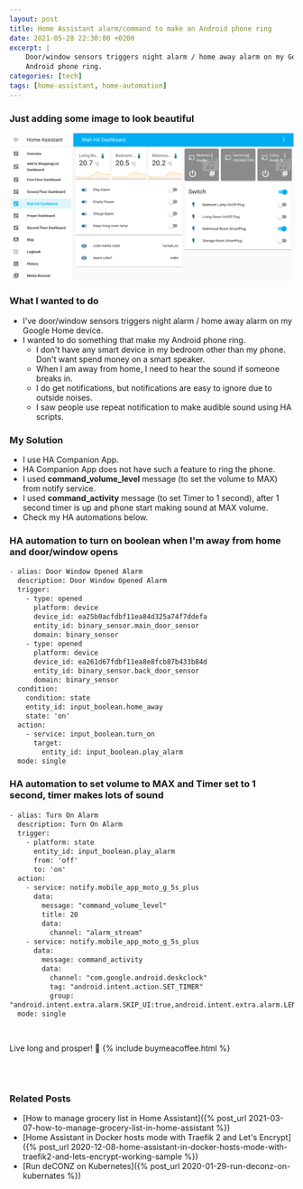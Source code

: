 ```yaml
---
layout: post
title: Home Assistant alarm/command to make an Android phone ring
date: 2021-05-28 22:30:00 +0200
excerpt: |
    Door/window sensors triggers night alarm / home away alarm on my Google Home device. I wanted to do something that make my 
    Android phone ring.
categories: [tech]
tags: [home-assistant, home-automation]
---
```


### Just adding some image to look beautiful
![image](/assets/images/2021-05/My-HA-random-snapshot-2805.png)


### What I wanted to do
- I've door/window sensors triggers night alarm / home away alarm on my Google Home device.
- I wanted to do something that make my Android phone ring.
  - I don't have any smart device in my bedroom other than my phone. Don't want spend money on a smart speaker.
  - When I am away from home, I need to hear the sound if someone breaks in.
  - I do get notifications, but notifications are easy to ignore due to outside noises.
  - I saw people use repeat notification to make audible sound using HA scripts.


### My Solution
- I use HA Companion App.
- HA Companion App does not have such a feature to ring the phone.
- I used **command_volume_level** message (to set the volume to MAX) from notify service.
- I used **command_activity** message (to set Timer to 1 second), after 1 second timer is up and phone start making sound at MAX volume.
- Check my HA automations below.


### HA automation to turn on boolean when I'm away from home and door/window opens
```
- alias: Door Window Opened Alarm
  description: Door Window Opened Alarm
  trigger:
    - type: opened
      platform: device
      device_id: ea25b0acfdbf11ea84d325a74f7ddefa
      entity_id: binary_sensor.main_door_sensor
      domain: binary_sensor
    - type: opened
      platform: device
      device_id: ea261d67fdbf11ea8e8fcb87b433b84d
      entity_id: binary_sensor.back_door_sensor
      domain: binary_sensor
  condition:
    condition: state
    entity_id: input_boolean.home_away
    state: 'on'
  action:
    - service: input_boolean.turn_on
      target:
        entity_id: input_boolean.play_alarm
  mode: single
```


### HA automation to set volume to MAX and Timer set to 1 second, timer makes lots of sound
```
- alias: Turn On Alarm
  description: Turn On Alarm
  trigger:
    - platform: state
      entity_id: input_boolean.play_alarm
      from: 'off'
      to: 'on'
  action:
    - service: notify.mobile_app_moto_g_5s_plus
      data:
        message: "command_volume_level"
        title: 20
        data:
          channel: "alarm_stream"
    - service: notify.mobile_app_moto_g_5s_plus
      data:
        message: command_activity
        data:
          channel: "com.google.android.deskclock"
          tag: "android.intent.action.SET_TIMER"
          group: "android.intent.extra.alarm.SKIP_UI:true,android.intent.extra.alarm.LENGTH:1"
  mode: single
```

<br/>

Live long and prosper! :vulcan_salute:
{% include buymeacoffee.html %}

<br/>
<br/>

### Related Posts
- [How to manage grocery list in Home Assistant]({% post_url 2021-03-07-how-to-manage-grocery-list-in-home-assistant %})
- [Home Assistant in Docker hosts mode with Traefik 2 and Let's Encrypt]({% post_url 2020-12-08-home-assistant-in-docker-hosts-mode-with-traefik2-and-lets-encrypt-working-sample %})
- [Run deCONZ on Kubernetes]({% post_url 2020-01-29-run-deconz-on-kubernates %})